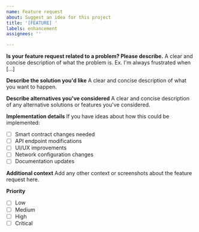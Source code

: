 ```yaml
---
name: Feature request
about: Suggest an idea for this project
title: '[FEATURE] '
labels: enhancement
assignees: ''

---
```


**Is your feature request related to a problem? Please describe.**
A clear and concise description of what the problem is. Ex. I'm always frustrated when [...]

**Describe the solution you'd like**
A clear and concise description of what you want to happen.

**Describe alternatives you've considered**
A clear and concise description of any alternative solutions or features you've considered.

**Implementation details**
If you have ideas about how this could be implemented:
- [ ] Smart contract changes needed
- [ ] API endpoint modifications
- [ ] UI/UX improvements
- [ ] Network configuration changes
- [ ] Documentation updates

**Additional context**
Add any other context or screenshots about the feature request here.

**Priority**
- [ ] Low
- [ ] Medium
- [ ] High
- [ ] Critical
